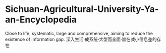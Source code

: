 # Sichuan-Agricultural-University-Ya-an-Encyclopedia
Close to life, systematic, large and comprehensive, aiming to reduce the existence of information gap.
深入生活·成系统·大型而全面·旨在减小信息差的存在
